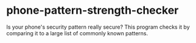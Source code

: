 # phone-pattern-strength-checker
Is your phone's security pattern really secure? This program checks it by comparing it to a large list of commonly known patterns.
